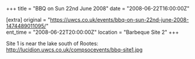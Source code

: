 +++
title = "BBQ on Sun 22nd June 2008"
date = "2008-06-22T16:00:00Z"

[extra]
original = "https://uwcs.co.uk/events/bbq-on-sun-22nd-june-2008-1474489011095/"    
ent_time = "2008-06-22T20:00:00Z"
location = "Barbeque Site 2"
+++

Site 1 is near the lake south of Rootes: http://lucidion.uwcs.co.uk/compsocevents/bbq-site1.jpg

